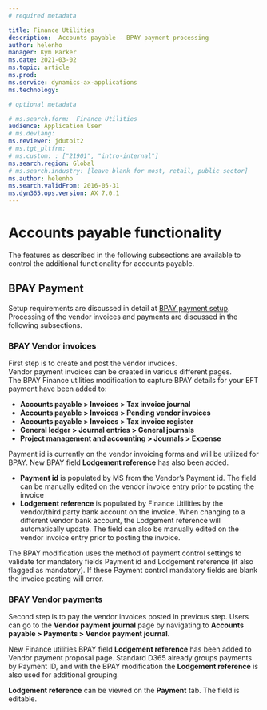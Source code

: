 ```yaml
---
# required metadata

title: Finance Utilities 
description:  Accounts payable - BPAY payment processing
author: helenho
manager: Kym Parker
ms.date: 2021-03-02
ms.topic: article
ms.prod: 
ms.service: dynamics-ax-applications
ms.technology: 

# optional metadata

# ms.search.form:  Finance Utilities
audience: Application User
# ms.devlang: 
ms.reviewer: jdutoit2
# ms.tgt_pltfrm: 
# ms.custom: : ["21901", "intro-internal"]
ms.search.region: Global
# ms.search.industry: [leave blank for most, retail, public sector]
ms.author: helenho
ms.search.validFrom: 2016-05-31
ms.dyn365.ops.version: AX 7.0.1
---
```


# Accounts payable functionality
The features as described in the following subsections are available to control the additional functionality for accounts payable.

## BPAY Payment
Setup requirements are discussed in detail at [BPAY payment setup](../../Setup/ACCOUNTS-PAYABLE/BPAY-payment.md). <br>
Processing of the vendor invoices and payments are discussed in the following subsections.

### 	BPAY Vendor invoices
First step is to create and post the vendor invoices. <br>
Vendor payment invoices can be created in various different pages. <br>
The BPAY Finance utilities modification to capture BPAY details for your EFT payment have been added to:
- **Accounts payable > Invoices > Tax invoice journal**
- **Accounts payable > Invoices > Pending vendor invoices**
- **Accounts payable > Invoices > Tax invoice register**
- **General ledger > Journal entries > General journals**
- **Project management and accounting > Journals > Expense**

Payment id is currently on the vendor invoicing forms and will be utilized for BPAY. New BPAY field **Lodgement reference** has also been added.

- **Payment id** is populated by MS from the Vendor’s Payment id. The field can be manually edited on the vendor invoice entry prior to posting the invoice
- **Lodgement reference** is populated by Finance Utilities by the vendor/third party bank account on the invoice. When changing to a different vendor bank account, the Lodgement reference will automatically update. The field can also be manually edited on the vendor invoice entry prior to posting the invoice.

The BPAY modification uses the method of payment control settings to validate for mandatory fields Payment id and Lodgement reference (if also flagged as mandatory).
If these Payment control mandatory fields are blank the invoice posting will error.

### BPAY Vendor payments
Second step is to pay the vendor invoices posted in previous step. Users can go to the **Vendor payment journal** page by navigating to **Accounts payable > Payments > Vendor payment journal**. <br>

New Finance utilities BPAY field **Lodgement reference** has been added to Vendor payment proposal page. 
Standard D365 already groups payments by Payment ID, and with the BPAY modification the **Lodgement reference** is also used for additional grouping.

**Lodgement reference** can be viewed on the **Payment** tab. The field is editable.
